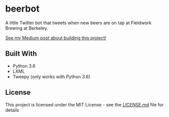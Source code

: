 # beerbot

A little Twitter bot that tweets when new beers are on tap at Fieldwork Brewing at Berkeley.

[See my Medium post about building this project!](https://medium.com/@cfuj/beer-bot-101-making-twitter-better-one-beer-alert-at-a-time-56c8eae09f93)

## Built With

* Python 3.6
* LXML
* Tweepy (only works with Python 3.6)

## License

This project is licensed under the MIT License - see the [LICENSE.md](LICENSE.md) file for details
